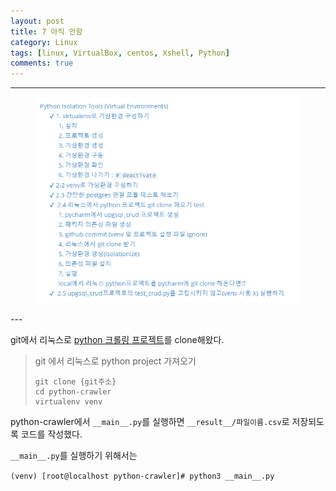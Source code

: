 ```yaml
---
layout: post
title: 7 아직 안함 
category: Linux
tags: [linux, VirtualBox, centos, Xshell, Python]
comments: true
---
```


---

<center>
<figure>
<img src="/assets/post-img/linux/1561970278198.png" alt="views">
<figcaption></figcaption>
</figure>
</center>
---



git에서 리눅스로 [python 크롤링 프로젝트](https://github.com/jungeunlee95/python-crawler)를 clone해왔다.

> git 에서 리눅스로 python project 가져오기
>
> ```
> git clone {git주소}
> cd python-crawler
> virtualenv venv
> 
> ```
>
> 

python-crawler에서 `__main__.py`를 실행하면 `__result__/파일이름.csv`로 저장되도록 코드를 작성했다.

`__main__.py`를 실행하기 위해서는

`(venv) [root@localhost python-crawler]# python3 __main__.py `